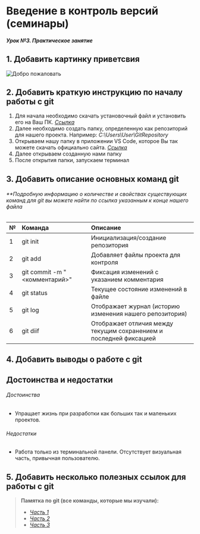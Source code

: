 # Введение в контроль версий (семинары) 
##### Урок №3. Практическое занятие

## 1. Добавить картинку приветсвия
![Добро пожаловать](Resource\Image\Welcome_1.jpg)

## 2. Добавить краткую инструкцию по началу работы с git
1. Для начала необходимо скачать установочный файл и установить его на Ваш ПК. *[Cсылка](https://git-scm.com/)*
2. Далее необходимо создать папку, определенную как репозиторий для нашего проекта. Например:
*С:\Users\User\GitRepository*
3. Открываем нашу папку в приложении VS Code, которое Вы так можете скачать официально сайта. *[Ссылка](https://code.visualstudio.com/)*
4. Далее открываем созданную нами папку
5. После открытия папки, запускаем терминал

## 3. Добавить описание основных команд git
###### **Подробную информацию о количестве и свойствах существующих команд для git вы можете найти по ссылка указанным к конце нашего файла
| № | Команда                       | Описание                                                 |
| - | :---------------------------- | :------------------------------------------------------- |
| 1 | git init                      | Инициализация/создание репозитория |
| 2 | git add                       | Добавляет файлы проекта для контроля |
| 3 | git commit -m "<комментарий>" | Фиксация изменений с указанием комментария |
| 4 | git status                    | Текущее состояние изменений в файле |
| 5 | git log                       | Отображает журнал (историю изменения нашего репозитория) |
| 6 | git diif            | Отображает отличия между текущим сохранением и последней фиксацией |

## 4. Добавить выводы о работе с git
## Достоинства и недостатки
###### Достоинства
- Упращает жизнь при разработки как больших так и маленьких проектов.
###### Недостатки
- Работа только из терминальной панели. Отсутствует визуальная часть, привычная пользователю.

## 5. Добавить несколько полезных ссылок для работы с git
> **Памятка по git (все команды, которые мы изучали):**
> * *[Часть 1](https://habr.com/ru/articles/541258/)*
> * *[Часть 2](https://habr.com/ru/articles/542616/)*
> * *[Часть 3](https://learngitbranching.js.org/?locale=ru_RU)*

